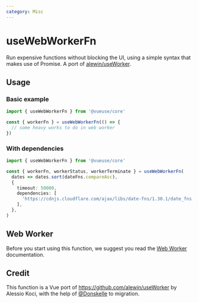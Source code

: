 ```yaml
---
category: Misc
---
```


# useWebWorkerFn

Run expensive functions without blocking the UI, using a simple syntax that makes use of Promise. A port of [alewin/useWorker](https://github.com/alewin/useWorker).

## Usage

### Basic example

```js
import { useWebWorkerFn } from '@vueuse/core'

const { workerFn } = useWebWorkerFn(() => {
  // some heavy works to do in web worker
})
```

### With dependencies

```ts {7-9}
import { useWebWorkerFn } from '@vueuse/core'

const { workerFn, workerStatus, workerTerminate } = useWebWorkerFn(
  dates => dates.sort(dateFns.compareAsc),
  {
    timeout: 50000,
    dependencies: [
      'https://cdnjs.cloudflare.com/ajax/libs/date-fns/1.30.1/date_fns.js', // dateFns
    ],
  },
)
```

## Web Worker

Before you start using this function, we suggest you read the [Web Worker](https://developer.mozilla.org/en-US/docs/Web/API/Web_Workers_API/Using_web_workers) documentation.

## Credit

This function is a Vue port of https://github.com/alewin/useWorker by Alessio Koci, with the help of [@Donskelle](https://github.com/Donskelle) to migration.
